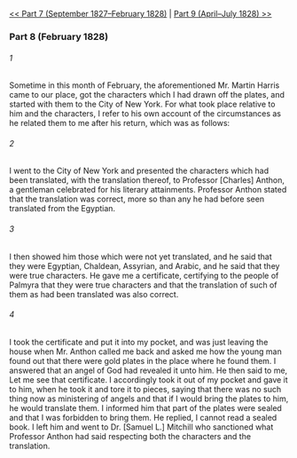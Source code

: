 [<< Part 7 (September 1827–February 1828)](Part%207%20(September%201827–February%201828))  |  [Part 9 (April–July 1828) >>](Part%209%20(April–July%201828))

### Part 8 (February 1828)
###### 1
Sometime in this month of February, the aforementioned Mr. Martin Harris came to our place, got the characters which I had drawn off the plates, and started with them to the City of New York. For what took place relative to him and the characters, I refer to his own account of the circumstances as he related them to me after his return, which was as follows:

###### 2
I went to the City of New York and presented the characters which had been translated, with the translation thereof, to Professor [Charles] Anthon, a gentleman celebrated for his literary attainments. Professor Anthon stated that the translation was correct, more so than any he had before seen translated from the Egyptian.

###### 3
I then showed him those which were not yet translated, and he said that they were Egyptian, Chaldean, Assyrian, and Arabic, and he said that they were true characters. He gave me a certificate, certifying to the people of Palmyra that they were true characters and that the translation of such of them as had been translated was also correct.

###### 4
I took the certificate and put it into my pocket, and was just leaving the house when Mr. Anthon called me back and asked me how the young man found out that there were gold plates in the place where he found them. I answered that an angel of God had revealed it unto him. He then said to me, Let me see that certificate. I accordingly took it out of my pocket and gave it to him, when he took it and tore it to pieces, saying that there was no such thing now as ministering of angels and that if I would bring the plates to him, he would translate them. I informed him that part of the plates were sealed and that I was forbidden to bring them. He replied, I cannot read a sealed book. I left him and went to Dr. [Samuel L.] Mitchill who sanctioned what Professor Anthon had said respecting both the characters and the translation.